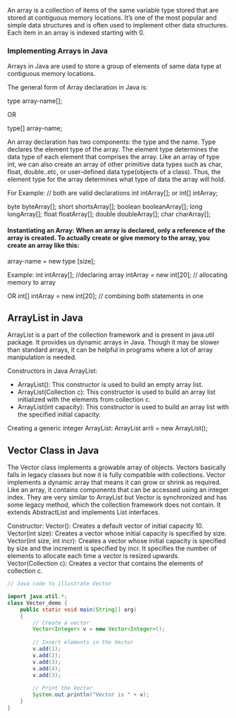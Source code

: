 An array is a collection of items of the same variable type stored that are stored at contiguous memory locations. It’s one of the most popular and simple data structures and is often used to implement other data structures. Each item in an array is indexed starting with 0.

### Implementing Arrays in Java
Arrays in Java are used to store a group of elements of same data type at contiguous memory locations.

The general form of Array declaration in Java is:

type array-name[];

OR

type[] array-name;


An array declaration has two components: the type and the name. Type declares the element type of the array. The element type determines the data type of each element that comprises the array. Like an array of type int, we can also create an array of other primitive data types such as char, float, double..etc, or user-defined data type(objects of a class). Thus, the element type for the array determines what type of data the array will hold.

For Example:
// both are valid declarations
int intArray[]; 
or int[] intArray; 

byte byteArray[];
short shortsArray[];
boolean booleanArray[];
long longArray[];
float floatArray[];
double doubleArray[];
char charArray[];

#### Instantiating an Array: When an array is declared, only a reference of the array is created. To actually create or give memory to the array, you create an array like this:

array-name = new type [size];

Example:
int intArray[];    //declaring array
intArray = new int[20];  // allocating memory to array


OR
int[] intArray = new int[20]; // combining both statements in one

## ArrayList in Java

ArrayList is a part of the collection framework and is present in java.util package. It provides us dynamic arrays in Java. Though it may be slower than standard arrays, it can be helpful in programs where a lot of array manipulation is needed.

Constructors in Java ArrayList:
- ArrayList(): This constructor is used to build an empty array list.
- ArrayList(Collection c): This constructor is used to build an array list initialized with the elements from collection c.
- ArrayList(int capacity): This constructor is used to build an array list with the specified initial capacity.


Creating a generic integer ArrayList:
ArrayList arrli = new ArrayList();

## Vector Class in Java

The Vector class implements a growable array of objects. Vectors basically falls in legacy classes but now it is fully compatible with collections.
Vector implements a dynamic array that means it can grow or shrink as required. Like an array, it contains components that can be accessed using an integer index.
They are very similar to ArrayList but Vector is synchronized and has some legacy method, which the collection framework does not contain.
It extends AbstractList and implements List interfaces.


Constructor:
Vector(): Creates a default vector of initial capacity 10.
Vector(int size): Creates a vector whose initial capacity is specified by size.
Vector(int size, int incr): Creates a vector whose initial capacity is specified by size and the increment is specified by incr. It specifies the number of elements to allocate each time a vector is resized upwards.
Vector(Collection c): Creates a vector that contains the elements of collection c.

```java
// Java code to illustrate Vector 

import java.util.*; 
class Vector_demo { 
    public static void main(String[] arg) 
    { 
        // Create a vector 
        Vector<Integer> v = new Vector<Integer>(); 
    
        // Insert elements in the Vector
        v.add(1); 
        v.add(2); 
        v.add(3); 
        v.add(4); 
        v.add(3); 
    
        // Print the Vector
        System.out.println("Vector is " + v); 
    } 
}
```